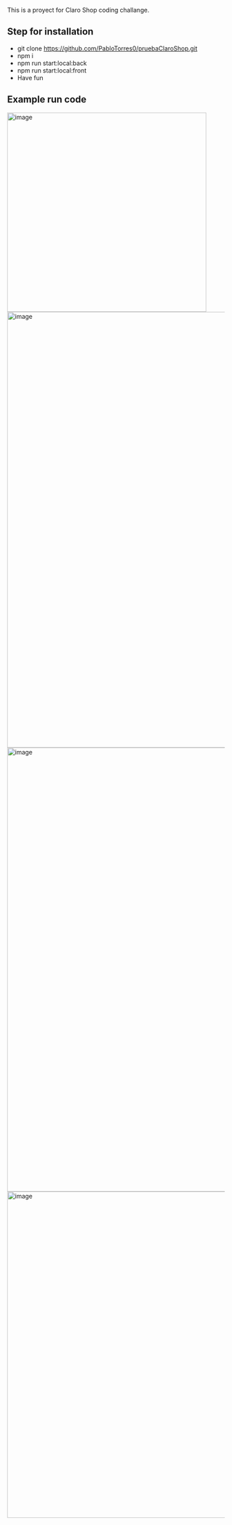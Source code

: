 This is a proyect for Claro Shop coding challange.

## Step for installation
- git clone https://github.com/PabloTorres0/pruebaClaroShop.git
- npm i
- npm run start:local:back
- npm run start:local:front
- Have fun

## Example run code
<img width="461" alt="image" src="https://github.com/PabloTorres0/pruebaClaroShop/assets/106291948/e6d9e29c-4e3d-40b6-aefb-de1a5830579b">

<img width="1008" alt="image" src="https://github.com/PabloTorres0/pruebaClaroShop/assets/106291948/a11d97f7-7dd4-4f94-98e7-4596aac4388b">

<img width="1027" alt="image" src="https://github.com/PabloTorres0/pruebaClaroShop/assets/106291948/c5590e7b-e428-4001-9f87-5adc82da0b6a">

<img width="755" alt="image" src="https://github.com/PabloTorres0/pruebaClaroShop/assets/106291948/94b48fef-9ce4-4ba1-a864-c1dbd8082ddb">



